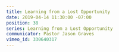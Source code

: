 ```yaml
---
title: Learning from a Lost Opportunity
date: 2019-04-14 11:30:00 -07:00
position: 38
series: Learning from a Lost Opportunity
communicator: Pastor Jason Graves
vimeo_id: 330640317
---
```


